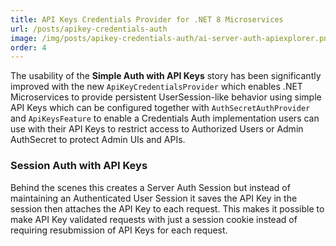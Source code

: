 ```yaml
---
title: API Keys Credentials Provider for .NET 8 Microservices
url: /posts/apikey-credentials-auth
image: /img/posts/apikey-credentials-auth/ai-server-auth-apiexplorer.png
order: 4
---
```


The usability of the **Simple Auth with API Keys** story has been significantly improved with the new 
`ApiKeyCredentialsProvider` which enables .NET Microservices to provide persistent UserSession-like 
behavior using simple API Keys which can be configured together with `AuthSecretAuthProvider` and 
`ApiKeysFeature` to enable a Credentials Auth implementation users can use with their API Keys 
to restrict access to Authorized Users or Admin AuthSecret to protect Admin UIs and APIs.

### Session Auth with API Keys

Behind the scenes this creates a Server Auth Session but instead of maintaining an Authenticated 
User Session it saves the API Key in the session then attaches the API Key to each request. 
This makes it possible to make API Key validated requests with just a session cookie instead of 
requiring resubmission of API Keys for each request.
